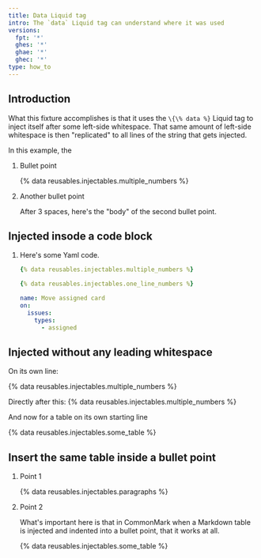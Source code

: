 ```yaml
---
title: Data Liquid tag
intro: The `data` Liquid tag can understand where it was used
versions:
  fpt: '*'
  ghes: '*'
  ghae: '*'
  ghec: '*'
type: how_to
---
```


## Introduction

What this fixture accomplishes is that it uses the `\{\% data %}` Liquid
tag to inject itself after some left-side whitespace. That same amount
of left-side whitespace is then "replicated" to all lines of the string
that gets injected.

In this example, the

1. Bullet point

   {% data reusables.injectables.multiple_numbers %}

1. Another bullet point

   After 3 spaces, here's the "body" of the second bullet point.

## Injected insode a code block

1. Here's some Yaml code.

   ```yaml copy
   {% data reusables.injectables.multiple_numbers %}

   {% data reusables.injectables.one_line_numbers %}

   name: Move assigned card
   on:
     issues:
       types:
         - assigned
   ```

## Injected without any leading whitespace

On its own line:

{% data reusables.injectables.multiple_numbers %}

Directly after this: {% data reusables.injectables.multiple_numbers %}

And now for a table on its own starting line

{% data reusables.injectables.some_table %}

## Insert the same table inside a bullet point

1. Point 1

   {% data reusables.injectables.paragraphs %}

1. Point 2

   What's important here is that in CommonMark when a Markdown table
   is injected and indented into a bullet point, that it works at all.

   {% data reusables.injectables.some_table %}

